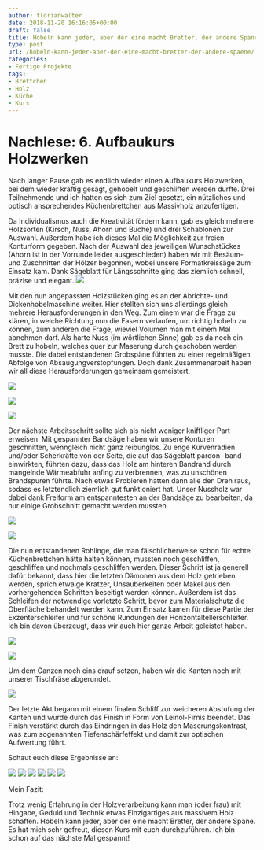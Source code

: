 ```yaml
---
author: florianwalter
date: 2018-11-20 16:16:05+00:00
draft: false
title: Hobeln kann jeder, aber der eine macht Bretter, der andere Späne.
type: post
url: /hobeln-kann-jeder-aber-der-eine-macht-bretter-der-andere-spaene/
categories:
- Fertige Projekte
tags:
- Brettchen
- Holz
- Küche
- Kurs
---
```


# Nachlese: 6. Aufbaukurs Holzwerken




Nach langer Pause gab es endlich wieder einen Aufbaukurs Holzwerken, bei dem wieder kräftig gesägt, gehobelt und geschliffen werden durfte. Drei Teilnehmende und ich hatten es sich zum Ziel gesetzt, ein nützliches und optisch ansprechendes Küchenbrettchen aus Massivholz anzufertigen.<!-- more -->




Da Individualismus auch die Kreativität fördern kann, gab es gleich mehrere Holzsorten (Kirsch, Nuss, Ahorn und Buche) und drei Schablonen zur Auswahl. Außerdem habe ich dieses Mal die Möglichkeit zur freien Konturform gegeben. Nach der Auswahl des jeweiligen Wunschstückes (Ahorn ist in der Vorrunde leider ausgeschieden) haben wir mit Besäum- und Zuschnitten der Hölzer begonnen, wobei unsere Formatkreissäge zum Einsatz kam. Dank Sägeblatt für Längsschnitte ging das ziemlich schnell, präzise und elegant. ![](/wp-content/uploads/2018/11/DSCN3155-300x225.jpg)





Mit den nun angepassten Holzstücken ging es an der Abrichte- und Dickenhobelmaschine weiter. Hier stellten sich uns allerdings gleich mehrere Herausforderungen in den Weg. Zum einem war die Frage zu klären, in welche Richtung nun die Fasern verlaufen, um richtig hobeln zu können, zum anderen die Frage, wieviel Volumen man mit einem Mal abnehmen darf. Als harte Nuss (im wörtlichen Sinne) gab es da noch ein Brett zu hobeln, welches quer zur Maserung durch geschoben werden musste. Die dabei entstandenen Grobspäne führten zu einer regelmäßigen Abfolge von Absaugungverstopfungen. Doch dank Zusammenarbeit haben wir all diese Herausforderungen gemeinsam gemeistert.




![](/wp-content/uploads/2018/11/DSCN3158-300x225.jpg)





![](/wp-content/uploads/2018/11/DSCN3156-300x225.jpg)





![](/wp-content/uploads/2018/11/DSCN3160-300x225.jpg)





Der nächste Arbeitsschritt sollte sich als nicht weniger kniffliger Part erweisen. Mit gespannter Bandsäge haben wir unsere Konturen geschnitten, wenngleich nicht ganz reibunglos. Zu enge Kurvenradien und/oder Scherkräfte von der Seite, die auf das Sägeblatt pardon -band einwirkten, führten dazu, dass das Holz am hinteren Bandrand durch mangelnde Wärmeabfuhr anfing zu verbrennen, was zu unschönen Brandspuren führte. Nach etwas Probieren hatten dann alle den Dreh raus, sodass es letztendlich ziemlich gut funktioniert hat. Unser Nussholz war dabei dank Freiform am entspanntesten an der Bandsäge zu bearbeiten, da nur einige Grobschnitt gemacht werden mussten.




![](/wp-content/uploads/2018/11/DSCN3164-225x300.jpg)





![](/wp-content/uploads/2018/11/DSCN3166-300x225.jpg)





Die nun entstandenen Rohlinge, die man fälschlicherweise schon für echte Küchenbrettchen hätte halten können, mussten noch geschliffen, geschliffen und nochmals geschliffen werden. Dieser Schritt ist ja generell dafür bekannt, dass hier die letzten Dämonen aus dem Holz getrieben werden, sprich etwaige Kratzer, Unsauberkeiten oder Makel aus den vorhergehenden Schritten beseitigt werden können. Außerdem ist das Schleifen der notwendige vorletzte Schritt, bevor zum Materialschutz die Oberfläche behandelt werden kann. Zum Einsatz kamen für diese Partie der Exzenterschleifer und für schöne Rundungen der Horizontaltellerschleifer. Ich bin davon überzeugt, dass wir auch hier ganze Arbeit geleistet haben.




![](/wp-content/uploads/2018/11/DSCN3169-300x225.jpg)





![](/wp-content/uploads/2018/11/DSCN3172-300x225.jpg)





Um dem Ganzen noch eins drauf setzen, haben wir die Kanten noch mit unserer Tischfräse abgerundet.




![](/wp-content/uploads/2018/11/DSCN3173-300x225.jpg)





Der letzte Akt begann mit einem finalen Schliff zur weicheren Abstufung der Kanten und wurde durch das Finish in Form von Leinöl-Firnis beendet. Das Finish verstärkt durch das Eindringen in das Holz den Maserungskontrast, was zum sogenannten Tiefenschärfeffekt und damit zur optischen Aufwertung führt.




Schaut euch diese Ergebnisse an:




![](/wp-content/uploads/2018/11/DSCN3174-300x225.jpg)
![](/wp-content/uploads/2018/11/DSCN3181-300x225.jpg)
![](/wp-content/uploads/2018/11/DSCN3176-225x300.jpg)
![](/wp-content/uploads/2018/11/DSCN3177-225x300.jpg)
![](/wp-content/uploads/2018/11/DSCN3184-300x225.jpg)
![](/wp-content/uploads/2018/11/DSCN3183-300x225.jpg)





Mein Fazit:




Trotz wenig Erfahrung in der Holzverarbeitung kann man (oder frau) mit Hingabe, Geduld und Technik etwas Einzigartiges aus massivem Holz schaffen. Hobeln kann jeder, aber der eine macht Bretter, der andere Späne. Es hat mich sehr gefreut, diesen Kurs mit euch durchzuführen. Ich bin schon auf das nächste Mal gespannt!
